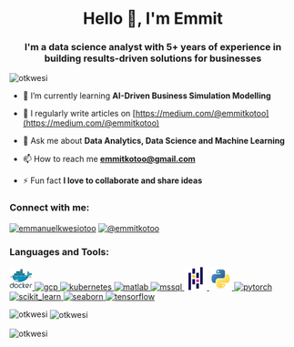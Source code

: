 <!-- [![MasterHead](https://drive.google.com/uc?export=view&id=1P4O0ng_g1BbpVnULeRivDwRh4OEn8m36)](https://github.com/OtKwesi/) -->
<h1 align="center">Hello 👋, I'm Emmit</h1>
<h3 align="center">I'm a data science analyst with 5+ years of experience in building results-driven solutions for businesses </h3>
<!-- <img align="right" alt="My Image" width="400" src="https://drive.google.com/uc?export=view&id=1zXxtS80NhpN4B4XDk-LAtLQT9pzvtdnD"> -->


<p align="left"> <img src="https://komarev.com/ghpvc/?username=otkwesi&label=Profile%20views&color=0e75b6&style=flat" alt="otkwesi" /> </p>

- 🌱 I’m currently learning **AI-Driven Business Simulation Modelling**

- 📝 I regularly write articles on [https://medium.com/@emmitkotoo](https://medium.com/@emmitkotoo)

- 💬 Ask me about **Data Analytics, Data Science and Machine Learning**

- 📫 How to reach me **emmitkotoo@gmail.com**

- ⚡ Fun fact **I love to collaborate and share ideas**

<h3 align="left">Connect with me:</h3>
<p align="left">
<a href="https://linkedin.com/in/emmanuelkwesiotoo" target="blank"><img align="center" src="https://raw.githubusercontent.com/rahuldkjain/github-profile-readme-generator/master/src/images/icons/Social/linked-in-alt.svg" alt="emmanuelkwesiotoo" height="30" width="40" /></a>
<a href="https://medium.com/@emmitkotoo" target="blank"><img align="center" src="https://raw.githubusercontent.com/rahuldkjain/github-profile-readme-generator/master/src/images/icons/Social/medium.svg" alt="@emmitkotoo" height="30" width="40" /></a>
</p>

<h3 align="left">Languages and Tools:</h3>
<p align="left"> <a href="https://www.docker.com/" target="_blank" rel="noreferrer"> <img src="https://raw.githubusercontent.com/devicons/devicon/master/icons/docker/docker-original-wordmark.svg" alt="docker" width="40" height="40"/> </a> <a href="https://cloud.google.com" target="_blank" rel="noreferrer"> <img src="https://www.vectorlogo.zone/logos/google_cloud/google_cloud-icon.svg" alt="gcp" width="40" height="40"/> </a> <a href="https://kubernetes.io" target="_blank" rel="noreferrer"> <img src="https://www.vectorlogo.zone/logos/kubernetes/kubernetes-icon.svg" alt="kubernetes" width="40" height="40"/> </a> <a href="https://www.mathworks.com/" target="_blank" rel="noreferrer"> <img src="https://upload.wikimedia.org/wikipedia/commons/2/21/Matlab_Logo.png" alt="matlab" width="40" height="40"/> </a> <a href="https://www.microsoft.com/en-us/sql-server" target="_blank" rel="noreferrer"> <img src="https://www.svgrepo.com/show/303229/microsoft-sql-server-logo.svg" alt="mssql" width="40" height="40"/> </a> <a href="https://pandas.pydata.org/" target="_blank" rel="noreferrer"> <img src="https://raw.githubusercontent.com/devicons/devicon/2ae2a900d2f041da66e950e4d48052658d850630/icons/pandas/pandas-original.svg" alt="pandas" width="40" height="40"/> </a> <a href="https://www.python.org" target="_blank" rel="noreferrer"> <img src="https://raw.githubusercontent.com/devicons/devicon/master/icons/python/python-original.svg" alt="python" width="40" height="40"/> </a> <a href="https://pytorch.org/" target="_blank" rel="noreferrer"> <img src="https://www.vectorlogo.zone/logos/pytorch/pytorch-icon.svg" alt="pytorch" width="40" height="40"/> </a> <a href="https://scikit-learn.org/" target="_blank" rel="noreferrer"> <img src="https://upload.wikimedia.org/wikipedia/commons/0/05/Scikit_learn_logo_small.svg" alt="scikit_learn" width="40" height="40"/> </a> <a href="https://seaborn.pydata.org/" target="_blank" rel="noreferrer"> <img src="https://seaborn.pydata.org/_images/logo-mark-lightbg.svg" alt="seaborn" width="40" height="40"/> </a> <a href="https://www.tensorflow.org" target="_blank" rel="noreferrer"> <img src="https://www.vectorlogo.zone/logos/tensorflow/tensorflow-icon.svg" alt="tensorflow" width="40" height="40"/> </a> </p>

<p><img align="left" src="https://github-readme-stats.vercel.app/api/top-langs?username=otkwesi&show_icons=true&locale=en&layout=compact" alt="otkwesi" /></p>

<p>&nbsp;<img align="center" src="https://github-readme-stats.vercel.app/api?username=otkwesi&show_icons=true&locale=en" alt="otkwesi" /></p>

<p><img align="center" src="https://github-readme-streak-stats.herokuapp.com/?user=otkwesi&" alt="otkwesi" /></p>
